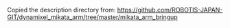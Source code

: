 Copied the description directory from:
https://github.com/ROBOTIS-JAPAN-GIT/dynamixel_mikata_arm/tree/master/mikata_arm_bringup
